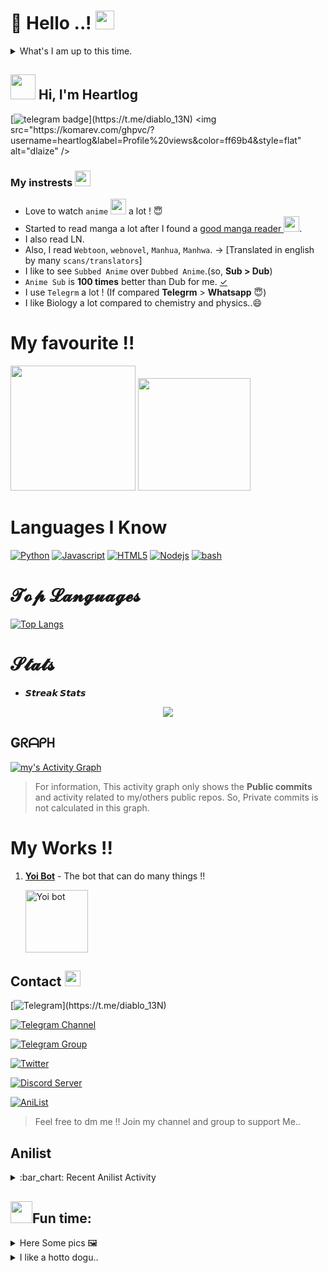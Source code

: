 # :wave: Hello ..! <img src="https://telegra.ph/file/a0e0a02352d078934dd00.jpg" width="30px">
<details>
<summary>What's I am up to this time.</summary>
<div>

- [ ] Available 
- [x] Kinda involved in work 💙

</div>
<!-- pics ends -->
</details>


<h2 align="left"><img src="https://i.pinimg.com/originals/1c/79/ac/1c79ac50b06bb42a24058bf13c162a3e.gif" width="40px"> Hi, I'm Heartlog</h2>


[![telegram badge](https://img.shields.io/badge/Telegram-Maday(@diablo_13N)-00adb5?style=flat&logo=telegram)](https://t.me/diablo_13N)  
<img src="https://komarev.com/ghpvc/?username=heartlog&label=Profile%20views&color=ff69b4&style=flat" alt="dlaize" />

### My instrests <img src="https://c.tenor.com/nWr4wY4tZMUAAAAi/cute-bunny-girl-heart.gif" width="25px">

- Love to watch `anime` <img src="https://64.media.tumblr.com/e1e34fb5b9c17f95db3e54f936f2dede/tumblr_nwuic57GRg1udvy5wo1_500.gif" width="25px"> a lot ! 😇
- Started to read manga a lot after I found a [good manga reader ](https://tachiyomi.org/)<img src="https://styles.redditmedia.com/t5_9djzx/styles/communityIcon_gvrl5wi7k0t41.png?width=256&s=5da8d97aa21c5f39768b1a166ccbee9a579033a6" width="25px">.
- I also read LN.
- Also, I read `Webtoon`, `webnovel`, `Manhua`, `Manhwa`. → [Translated in english by many `scans/translators`]
- I like to see `Subbed Anime` over `Dubbed Anime`.(so, **Sub > Dub**)
- `Anime Sub` is **100 times** better than Dub for me. [✓](https://reelrundown.com/animation/Subbed-vs-Dubbed-Which-is-the-Best-Way-to-Watch-Anime)
- I use `Telegrm` a lot ! (If compared **Telegrm** > **Whatsapp** 😇)
- I like Biology a lot compared to chemistry and physics..😄


# My favourite !!
<img src="https://64.media.tumblr.com/3daf201e59facfd2823f6687c9d21b27/tumblr_mgh0emj9ch1rvhytso1_500.gif" width="200px">  <img src="https://c.tenor.com/9dOzFGFZxnoAAAAC/bite-anime.gif" width="180px">


# Languages I Know
[![Python](https://img.shields.io/badge/Python-Python%203.9.7-fff000?style=for-the-badge&logo=Python&logoColor=violet)]()
[![Javascript](https://img.shields.io/badge/Javascript-Beginner-fff000?style=for-the-badge&logo=javascript&logoColor=fff334)]()
[![HTML5](https://img.shields.io/badge/HTML5-website-f56500?style=for-the-badge&logo=html5&logoColor=f56500)]()
[![Nodejs](https://img.shields.io/badge/Node.js-moderate-82d61c?style=for-the-badge&logo=node.js&logoColor=82d61c)]()
[![bash](https://img.shields.io/badge/bash-moderate-4EAA25?style=for-the-badge&logo=gnubash&logoColor=4EAA25)]()


# 𝓣𝓸𝓹 𝓛𝓪𝓷𝓰𝓾𝓪𝓰𝓮𝓼

[![Top Langs](https://github-readme-stats.vercel.app/api/top-langs/?username=heartlog&layout=compact)](https://github.com/anuraghazra/github-readme-stats)

# 𝓢𝓽𝓪𝓽𝓼
* **𝙎𝙩𝙧𝙚𝙖𝙠 𝙎𝙩𝙖𝙩𝙨**
<p align="center">
  <a href="https://github.com/heartlog">
    <img src="https://github-readme-stats.vercel.app/api?username=heartlog&show_icons=true&theme=merko"/>
  </a>
</p>


## **Ǥᖇᗩᑭᕼ**
<p align="centre">
<a href="https://github.com/heartlog">
<img alt="my's Activity Graph" src="https://activity-graph.herokuapp.com/graph?username=heartlog&bg_color=1F222E&color=F8D866&line=F85D7F&point=FFFFFF&hide_border=true" /></a>
</p>

> For information, This activity graph only shows the **Public commits** and activity related to my/others public repos. So, Private commits is not calculated in this graph.

# My Works !!
1) [**Yoi Bot**](https://t.me/streamtapeul_bot) - The bot that can do many things !!
   <p align="centre"><a href="https://t.me/streamtapeul_bot"><img alt="Yoi bot" src="https://telegra.ph/file/1ca55de37da4892934e4f.jpg" width="100px"></a></p>


## **Contact** <img src="https://telegra.ph/file/3057a91776e2afa64600d.jpg" width="25px">

[![Telegram](https://img.shields.io/badge/Telegram-Maday(@diablo_13N)-f15dff?style=for-the-badge&logo=telegram)](https://t.me/diablo_13N)

[![Telegram Channel](https://img.shields.io/badge/Telegram%20Channel-OY%20BAKA%20!-c6eff3?style=for-the-badge&logo=Telegram)](https://t.me/baka_no_onii)

[![Telegram Group](https://img.shields.io/badge/Telegram%20Support%20Group-Anime%20Chat%20X-00adb5?style=for-the-badge&logo=Telegram)](https://t.me/anim_chatx)

[![Twitter](https://img.shields.io/badge/Twitter-anime_element-%23282a36?style=for-the-badge&logo=Twitter)](https://www.twitter.com/anime_element)

[![Discord Server](https://img.shields.io/badge/Discord-Discord%20Server(currently%20in%20maintanance)-6000d0?style=for-the-badge&logo=Discord)]()

[![AniList](https://img.shields.io/badge/AniList-diablo13n-00a2ff?style=for-the-badge&logo=anilist)](https://anilist.co/user/diablo13N/)
> Feel free to dm me !! Join my channel and group to support Me..

## Anilist
<details>
<summary>:bar_chart: Recent Anilist Activity</summary>

<!-- anilist_activity starts -->
<!-- anilist_activity ends -->

</details>





## <h2 align="centre"><img src="https://c.tenor.com/DbRUHnh1JfsAAAAM/chika-chika-dance.gif" width="35px">Fun time:</h2>
<details>
<summary>Here Some pics 🖼️</summary>
<!-- pics starts -->

* Never stop gif..
<img src="https://i.giphy.com/media/xT9IgzoKnwFNmISR8I/giphy.webp" width="200px">


* Each time new ai gen image..
<img src="https://telegra.ph/file/a6ddd1e554528d1c0dbd7.jpg" width="200px">
</details>
<details>
<summary>I like a hotto dogu..</summary>
<div>

https://user-images.githubusercontent.com/76758776/140639300-2d535f7a-d078-4df7-a09a-bbf8a6bd1ae9.mp4

</div>
<!-- pics ends -->
</details>
</details>
